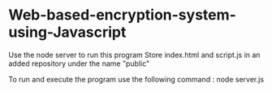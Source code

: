# Web-based-encryption-system-using-Javascript


Use the node server to run this program
Store index.html and script.js in an added repository under the name "public"

To run and execute the program use the following command : node server.js
